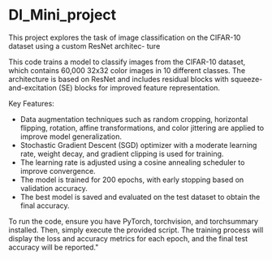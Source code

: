 # Dl_Mini_project
This project explores the task of image classification on the CIFAR-10 dataset using a custom ResNet architec- ture


This code trains a model to classify images from the CIFAR-10 dataset, which contains 60,000 32x32 color images in 10 different classes. The architecture is based on ResNet and includes residual blocks with squeeze-and-excitation (SE) blocks for improved feature representation. 

Key Features:
- Data augmentation techniques such as random cropping, horizontal flipping, rotation, affine transformations, and color jittering are applied to improve model generalization.
- Stochastic Gradient Descent (SGD) optimizer with a moderate learning rate, weight decay, and gradient clipping is used for training.
- The learning rate is adjusted using a cosine annealing scheduler to improve convergence.
- The model is trained for 200 epochs, with early stopping based on validation accuracy.
- The best model is saved and evaluated on the test dataset to obtain the final accuracy.

To run the code, ensure you have PyTorch, torchvision, and torchsummary installed. Then, simply execute the provided script. The training process will display the loss and accuracy metrics for each epoch, and the final test accuracy will be reported."
